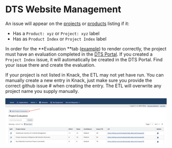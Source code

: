 # DTS Website Management

An issue will appear on the [projects](https://austinmobility.io/projects) or [products](https://austinmobility.io/products) listing if it:

* Has a `Product: xyz` or `Project: xyz` label
* Has as `Product Index` or `Project Index` label

In order for the **Evaluation **tab ([example](https://austinmobility.io/projects/307?tab=evaluation)) to render correctly, the project must have an evaluation completed in the [DTS Portal](https://atd.knack.com/dts#project-evaluation/). If you created a `Project Index` issue, it will automatically be created in the DTS Portal. Find your issue there and create the evaluation.

If your project is not listed in Knack, the ETL may not yet have run. You can manually create a new entry in Knack, just make sure you provide the correct github issue # when creating the entry. The ETL will overwrite any project name you supply manually.&#x20;

![You can manually create a project if your project is not listed](<../.gitbook/assets/Screen Shot 2021-11-01 at 7.49.16 PM.png>)

